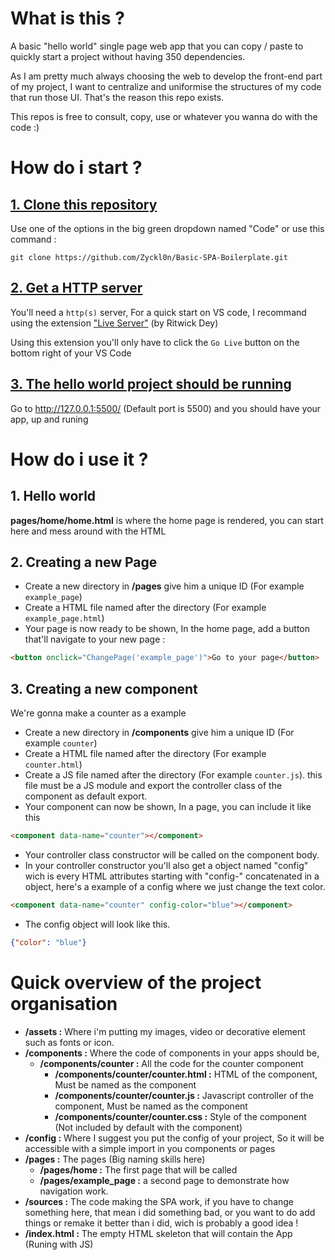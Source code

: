 # What is this ?
A basic "hello world" single page web app that you can copy / paste to quickly start a project without having 350 dependencies.

As I am pretty much always choosing the web to develop the front-end part of my project, I want to centralize and uniformise the structures of my code that run those UI. That's the reason this repo exists.

This repos is free to consult, copy, use or whatever you wanna do with the code :)

# How do i start ?

## <u>1. Clone this repository</u>
Use one of the options in the big green dropdown named "Code" or use this command :
```
git clone https://github.com/Zyckl0n/Basic-SPA-Boilerplate.git
```

## <u>2. Get a HTTP server</u>
You'll need a ```http(s)``` server, For a quick start on VS code, I recommand using the extension ["Live Server"](https://marketplace.visualstudio.com/items/?itemName=ritwickdey.LiveServer) (by Ritwick Dey)

Using this extension you'll only have to click the ```Go Live``` button on the bottom right of your VS Code

## <u>3. The hello world project should be running</u>
Go to http://127.0.0.1:5500/ (Default port is 5500) and you should have your app, up and runing

# How do i use it ?

## 1. Hello world
**pages/home/home.html** is where the home page is rendered, you can start here and mess around with the HTML

## 2. Creating a new Page
* Create a new directory in **/pages** give him a unique ID (For example ```example_page```)
* Create a HTML file named after the directory (For example ```example_page.html```)
* Your page is now ready to be shown, In the home page, add a button that'll navigate to your new page :
```html
<button onclick="ChangePage('example_page')">Go to your page</button>
```

## 3. Creating a new component
We're gonna make a counter as a example
* Create a new directory in **/components** give him a unique ID (For example ```counter```)
* Create a HTML file named after the directory (For example ```counter.html```)
* Create a JS file named after the directory (For example ```counter.js```). this file must be a JS module and export the controller class of the component as default export.
* Your component can now be shown, In a page, you can include it like this
```html
<component data-name="counter"></component>
```
* Your controller class constructor will be called on the component body.
* In your controller constructor you'll also get a object named "config" wich is every HTML attributes starting with "config-" concatenated in a object, here's a example of a config where we just change the text color.
```html
<component data-name="counter" config-color="blue"></component>
```
* The config object will look like this.
```json
{"color": "blue"}
```

# Quick overview of the project organisation

* **/assets :** Where i'm putting my images, video or decorative element such as fonts or icon.
* **/components :** Where the code of components in your apps should be, 
    * **/components/counter :** All the code for the counter component
        * **/components/counter/counter.html :** HTML of the component, Must be named as the component
        * **/components/counter/counter.js :** Javascript controller of the component, Must be named as the component
        * **/components/counter/counter.css :** Style of the component (Not included by default with the component)
* **/config :** Where I suggest you put the config of your project, So it will be accessible with a simple import in you components or pages
* **/pages :** The pages (Big naming skills here)
    * **/pages/home :** The first page that will be called
    * **/pages/example_page :** a second page to demonstrate how navigation work.
* **/sources :** The code making the SPA work, if you have to change something here, that mean i did something bad, or you want to do add things or remake it better than i did, wich is probably a good idea !
* **/index.html :** The empty HTML skeleton that will contain the App (Runing with JS)